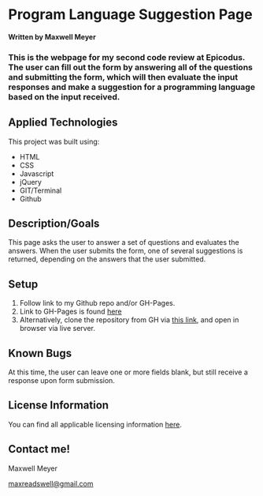# Program Language Suggestion Page

#### Written by Maxwell Meyer

### This is the webpage for my second code review at Epicodus. The user can fill out the form by answering all of the questions and submitting the form, which will then evaluate the input responses and make a suggestion for a programming language based on the input received.



## Applied Technologies

This project was built using:

* HTML
* CSS
* Javascript
* jQuery
* GIT/Terminal
* Github


## Description/Goals


This page asks the user to answer a set of questions and evaluates the answers.  When the user submits the form, one of several suggestions is returned, depending on the answers that the user submitted.  


## Setup


1. Follow link to my Github repo and/or GH-Pages.
2. Link to GH-Pages is found [here](...)
3. Alternatively, clone the repository from GH via [this link](...), and open in browser via live server.


## Known Bugs


At this time, the user can leave one or more fields blank, but still receive a response upon form submission.


## License Information


You can find all applicable licensing information [here](https://opensource.org/licenses/MIT).


## Contact me!

Maxwell Meyer

maxreadswell@gmail.com